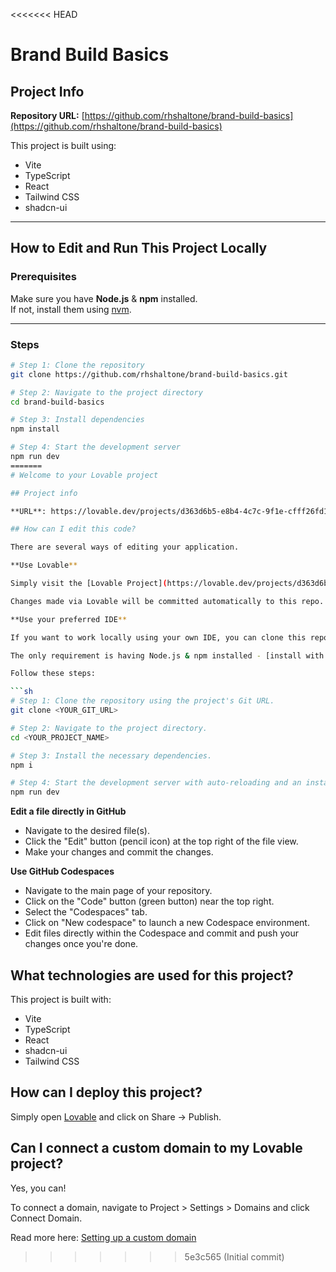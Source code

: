 <<<<<<< HEAD
# Brand Build Basics

## Project Info

**Repository URL:** [https://github.com/rhshaltone/brand-build-basics](https://github.com/rhshaltone/brand-build-basics)

This project is built using:

- Vite  
- TypeScript  
- React  
- Tailwind CSS  
- shadcn-ui  

---

## How to Edit and Run This Project Locally

### Prerequisites
Make sure you have **Node.js** & **npm** installed.  
If not, install them using [nvm](https://github.com/nvm-sh/nvm#installing-and-updating).

---

### Steps

```sh
# Step 1: Clone the repository
git clone https://github.com/rhshaltone/brand-build-basics.git

# Step 2: Navigate to the project directory
cd brand-build-basics

# Step 3: Install dependencies
npm install

# Step 4: Start the development server
npm run dev
=======
# Welcome to your Lovable project

## Project info

**URL**: https://lovable.dev/projects/d363d6b5-e8b4-4c7c-9f1e-cfff26fd15fc

## How can I edit this code?

There are several ways of editing your application.

**Use Lovable**

Simply visit the [Lovable Project](https://lovable.dev/projects/d363d6b5-e8b4-4c7c-9f1e-cfff26fd15fc) and start prompting.

Changes made via Lovable will be committed automatically to this repo.

**Use your preferred IDE**

If you want to work locally using your own IDE, you can clone this repo and push changes. Pushed changes will also be reflected in Lovable.

The only requirement is having Node.js & npm installed - [install with nvm](https://github.com/nvm-sh/nvm#installing-and-updating)

Follow these steps:

```sh
# Step 1: Clone the repository using the project's Git URL.
git clone <YOUR_GIT_URL>

# Step 2: Navigate to the project directory.
cd <YOUR_PROJECT_NAME>

# Step 3: Install the necessary dependencies.
npm i

# Step 4: Start the development server with auto-reloading and an instant preview.
npm run dev
```

**Edit a file directly in GitHub**

- Navigate to the desired file(s).
- Click the "Edit" button (pencil icon) at the top right of the file view.
- Make your changes and commit the changes.

**Use GitHub Codespaces**

- Navigate to the main page of your repository.
- Click on the "Code" button (green button) near the top right.
- Select the "Codespaces" tab.
- Click on "New codespace" to launch a new Codespace environment.
- Edit files directly within the Codespace and commit and push your changes once you're done.

## What technologies are used for this project?

This project is built with:

- Vite
- TypeScript
- React
- shadcn-ui
- Tailwind CSS

## How can I deploy this project?

Simply open [Lovable](https://lovable.dev/projects/d363d6b5-e8b4-4c7c-9f1e-cfff26fd15fc) and click on Share -> Publish.

## Can I connect a custom domain to my Lovable project?

Yes, you can!

To connect a domain, navigate to Project > Settings > Domains and click Connect Domain.

Read more here: [Setting up a custom domain](https://docs.lovable.dev/tips-tricks/custom-domain#step-by-step-guide)
>>>>>>> 5e3c565 (Initial commit)
